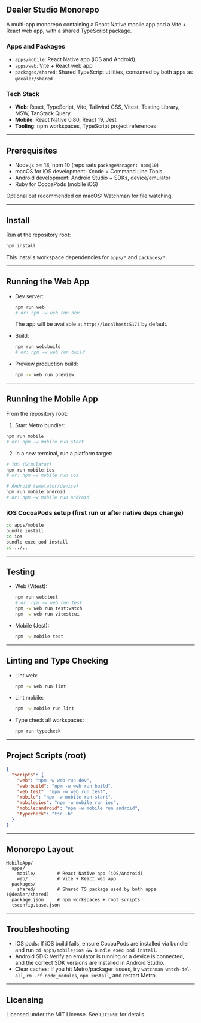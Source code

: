 ## Dealer Studio Monorepo

A multi-app monorepo containing a React Native mobile app and a Vite + React web app, with a shared TypeScript package.

### Apps and Packages
- `apps/mobile`: React Native app (iOS and Android)
- `apps/web`: Vite + React web app
- `packages/shared`: Shared TypeScript utilities, consumed by both apps as `@dealer/shared`

### Tech Stack
- **Web**: React, TypeScript, Vite, Tailwind CSS, Vitest, Testing Library, MSW, TanStack Query
- **Mobile**: React Native 0.80, React 19, Jest
- **Tooling**: npm workspaces, TypeScript project references

---

## Prerequisites
- Node.js >= 18, npm 10 (repo sets `packageManager: npm@10`)
- macOS for iOS development: Xcode + Command Line Tools
- Android development: Android Studio + SDKs, device/emulator
- Ruby for CocoaPods (mobile iOS)

Optional but recommended on macOS: Watchman for file watching.

---

## Install
Run at the repository root:

```bash
npm install
```

This installs workspace dependencies for `apps/*` and `packages/*`.

---

## Running the Web App
- Dev server:
  ```bash
  npm run web
  # or: npm -w web run dev
  ```
  The app will be available at `http://localhost:5173` by default.

- Build:
  ```bash
  npm run web:build
  # or: npm -w web run build
  ```

- Preview production build:
  ```bash
  npm -w web run preview
  ```

---

## Running the Mobile App
From the repository root:

1) Start Metro bundler:
```bash
npm run mobile
# or: npm -w mobile run start
```

2) In a new terminal, run a platform target:
```bash
# iOS (Simulator)
npm run mobile:ios
# or: npm -w mobile run ios

# Android (emulator/device)
npm run mobile:android
# or: npm -w mobile run android
```

### iOS CocoaPods setup (first run or after native deps change)
```bash
cd apps/mobile
bundle install
cd ios
bundle exec pod install
cd ../..
```

---

## Testing
- Web (Vitest):
  ```bash
  npm run web:test
  # or: npm -w web run test
  npm -w web run test:watch
  npm -w web run vitest:ui
  ```

- Mobile (Jest):
  ```bash
  npm -w mobile test
  ```

---

## Linting and Type Checking
- Lint web:
  ```bash
  npm -w web run lint
  ```
- Lint mobile:
  ```bash
  npm -w mobile run lint
  ```
- Type check all workspaces:
  ```bash
  npm run typecheck
  ```

---

## Project Scripts (root)
```json
{
  "scripts": {
    "web": "npm -w web run dev",
    "web:build": "npm -w web run build",
    "web:test": "npm -w web run test",
    "mobile": "npm -w mobile run start",
    "mobile:ios": "npm -w mobile run ios",
    "mobile:android": "npm -w mobile run android",
    "typecheck": "tsc -b"
  }
}
```

---

## Monorepo Layout
```
MobileApp/
  apps/
    mobile/        # React Native app (iOS/Android)
    web/           # Vite + React web app
  packages/
    shared/        # Shared TS package used by both apps (@dealer/shared)
  package.json     # npm workspaces + root scripts
  tsconfig.base.json
```

---

## Troubleshooting
- iOS pods: If iOS build fails, ensure CocoaPods are installed via bundler and run `cd apps/mobile/ios && bundle exec pod install`.
- Android SDK: Verify an emulator is running or a device is connected, and the correct SDK versions are installed in Android Studio.
- Clear caches: If you hit Metro/packager issues, try `watchman watch-del-all`, `rm -rf node_modules`, `npm install`, and restart Metro.

---

## Licensing
Licensed under the MIT License. See `LICENSE` for details.


